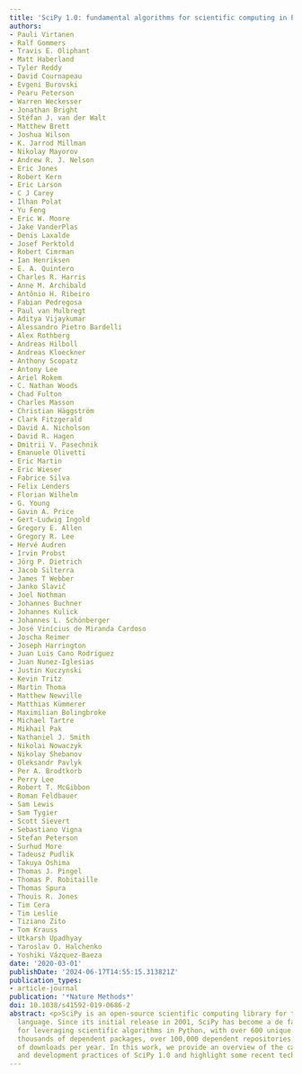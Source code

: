 ```yaml
---
title: 'SciPy 1.0: fundamental algorithms for scientific computing in Python'
authors:
- Pauli Virtanen
- Ralf Gommers
- Travis E. Oliphant
- Matt Haberland
- Tyler Reddy
- David Cournapeau
- Evgeni Burovski
- Pearu Peterson
- Warren Weckesser
- Jonathan Bright
- Stéfan J. van der Walt
- Matthew Brett
- Joshua Wilson
- K. Jarrod Millman
- Nikolay Mayorov
- Andrew R. J. Nelson
- Eric Jones
- Robert Kern
- Eric Larson
- C J Carey
- İlhan Polat
- Yu Feng
- Eric W. Moore
- Jake VanderPlas
- Denis Laxalde
- Josef Perktold
- Robert Cimrman
- Ian Henriksen
- E. A. Quintero
- Charles R. Harris
- Anne M. Archibald
- Antônio H. Ribeiro
- Fabian Pedregosa
- Paul van Mulbregt
- Aditya Vijaykumar
- Alessandro Pietro Bardelli
- Alex Rothberg
- Andreas Hilboll
- Andreas Kloeckner
- Anthony Scopatz
- Antony Lee
- Ariel Rokem
- C. Nathan Woods
- Chad Fulton
- Charles Masson
- Christian Häggström
- Clark Fitzgerald
- David A. Nicholson
- David R. Hagen
- Dmitrii V. Pasechnik
- Emanuele Olivetti
- Eric Martin
- Eric Wieser
- Fabrice Silva
- Felix Lenders
- Florian Wilhelm
- G. Young
- Gavin A. Price
- Gert-Ludwig Ingold
- Gregory E. Allen
- Gregory R. Lee
- Hervé Audren
- Irvin Probst
- Jörg P. Dietrich
- Jacob Silterra
- James T Webber
- Janko Slavič
- Joel Nothman
- Johannes Buchner
- Johannes Kulick
- Johannes L. Schönberger
- José Vinícius de Miranda Cardoso
- Joscha Reimer
- Joseph Harrington
- Juan Luis Cano Rodríguez
- Juan Nunez-Iglesias
- Justin Kuczynski
- Kevin Tritz
- Martin Thoma
- Matthew Newville
- Matthias Kümmerer
- Maximilian Bolingbroke
- Michael Tartre
- Mikhail Pak
- Nathaniel J. Smith
- Nikolai Nowaczyk
- Nikolay Shebanov
- Oleksandr Pavlyk
- Per A. Brodtkorb
- Perry Lee
- Robert T. McGibbon
- Roman Feldbauer
- Sam Lewis
- Sam Tygier
- Scott Sievert
- Sebastiano Vigna
- Stefan Peterson
- Surhud More
- Tadeusz Pudlik
- Takuya Oshima
- Thomas J. Pingel
- Thomas P. Robitaille
- Thomas Spura
- Thouis R. Jones
- Tim Cera
- Tim Leslie
- Tiziano Zito
- Tom Krauss
- Utkarsh Upadhyay
- Yaroslav O. Halchenko
- Yoshiki Vázquez-Baeza
date: '2020-03-01'
publishDate: '2024-06-17T14:55:15.313821Z'
publication_types:
- article-journal
publication: '*Nature Methods*'
doi: 10.1038/s41592-019-0686-2
abstract: <p>SciPy is an open-source scientific computing library for the Python programming
  language. Since its initial release in 2001, SciPy has become a de facto standard
  for leveraging scientific algorithms in Python, with over 600 unique code contributors,
  thousands of dependent packages, over 100,000 dependent repositories and millions
  of downloads per year. In this work, we provide an overview of the capabilities
  and development practices of SciPy 1.0 and highlight some recent technical developments.</p>
---
```

